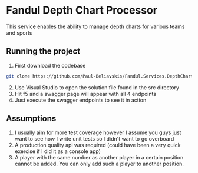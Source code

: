 # Fandul Depth Chart Processor

This service enables the ability to manage depth charts for various teams and sports

## Running the project

1. First download the codebase
```bash
git clone https://github.com/Paul-Beliavskis/Fandul.Services.DepthChartProcessor.git
```
2. Use Visual Studio to open the solution file found in the src directory
3. Hit f5 and a swagger page will appear with all 4 endpoints
4. Just execute the swagger endpoints to see it in action

## Assumptions

1. I usually aim for more test coverage however I assume you guys just want to see how I write unit tests so I didn't want to go overboard
2. A production quality api was required (could have been a very quick exercise if I did it as a console app)
3. A player with the same number as another player in a certain position cannot be added. You can only add such a player to another position.